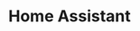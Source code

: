 ---
blog: https://home-assistant.io/blog/
facebook: https://facebook.com/homeassistantio
git: https://github.com/home-assistant/home-assistant
logohandle: home-assistantio
sort: home-assistant
title: Home Assistant
twitter: https://x.com/home_assistant
website: https://www.home-assistant.io/
---